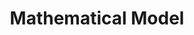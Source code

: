 ---
types: "word"

title: "Mathematical Model"

categories: ['']

tags: ['Mathematical', 'Model']

arabic: 'النموذج الرياضي'

arexps: []

enwords: ['Mathematical Model']

enexps: []

arlexicons: 'ن'

enlexicons: 'M'

authors: ['Ruqayya Roshdy']

translators: ['']

citations: 'العربية والذكاء الاصطناعي'

sources: 'مركز الملك عبدالله بن عبدالعزيز الدولي لخدمة اللغة العربية'

word: "true"

slug: ""
---